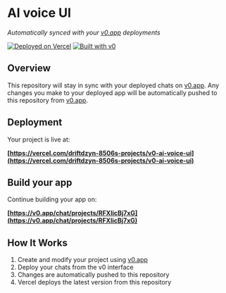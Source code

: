 # AI voice UI

*Automatically synced with your [v0.app](https://v0.app) deployments*

[![Deployed on Vercel](https://img.shields.io/badge/Deployed%20on-Vercel-black?style=for-the-badge&logo=vercel)](https://vercel.com/driftdzyn-8506s-projects/v0-ai-voice-ui)
[![Built with v0](https://img.shields.io/badge/Built%20with-v0.app-black?style=for-the-badge)](https://v0.app/chat/projects/RFXlicBj7xG)

## Overview

This repository will stay in sync with your deployed chats on [v0.app](https://v0.app).
Any changes you make to your deployed app will be automatically pushed to this repository from [v0.app](https://v0.app).

## Deployment

Your project is live at:

**[https://vercel.com/driftdzyn-8506s-projects/v0-ai-voice-ui](https://vercel.com/driftdzyn-8506s-projects/v0-ai-voice-ui)**

## Build your app

Continue building your app on:

**[https://v0.app/chat/projects/RFXlicBj7xG](https://v0.app/chat/projects/RFXlicBj7xG)**

## How It Works

1. Create and modify your project using [v0.app](https://v0.app)
2. Deploy your chats from the v0 interface
3. Changes are automatically pushed to this repository
4. Vercel deploys the latest version from this repository